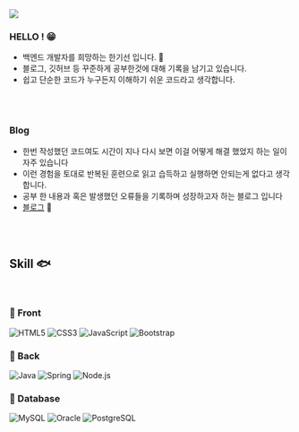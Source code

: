 <!-- 헤더 -->

<img src="https://capsule-render.vercel.app/api?type=waving&color=auto&height=180&section=header&text=gi.dor&fontSize=40" />

<!--소개-->
### HELLO ! 😁

- 백엔드 개발자를 희망하는 한기선 입니다.  :hatching_chick:
- 블로그, 깃허브 등 꾸준하게 공부한것에 대해 기록을 남기고 있습니다.
- 쉽고 단순한 코드가 누구든지 이해하기 쉬운 코드라고 생각합니다.

<br><br>

 ### Blog
 
 - 한번 작성했던 코드여도 시간이 지나 다시 보면  이걸 어떻게 해결 했었지 하는 일이 자주 있습니다
 - 이런 경험을 토대로 반복된 훈련으로 읽고 습득하고 실행하면 안되는게 없다고 생각합니다.
 - 공부 한 내용과 혹은 발생했던 오류들을 기록하며 성장하고자 하는  블로그 입니다
 - <a href = 'https://gi-dor.tistory.com/' target = '_blank'> 블로그</a> 🐥
  

<br/><br/>

 
 <!--기술스택-->
  ## Skill :fish:
<br>

### :whale: Front  
![HTML5](https://img.shields.io/badge/HTML5-E34F26?style=for-the-badge&logo=html5&logoColor=white)
![CSS3](https://img.shields.io/badge/CSS3-1572B6?style=for-the-badge&logo=css3&logoColor=white)
![JavaScript](https://img.shields.io/badge/JavaScript-F7DF1E?style=for-the-badge&logo=JavaScript&logoColor=white)
![Bootstrap](https://img.shields.io/badge/Bootstrap-563D7C?style=for-the-badge&logo=bootstrap&logoColor=white)


### :whale2: Back 
![Java](https://img.shields.io/badge/Java-ED8B00?style=for-the-badge&logo=openjdk&logoColor=white)
![Spring](https://img.shields.io/badge/Spring-6DB33F?style=for-the-badge&logo=spring&logoColor=white)
![Node.js](https://img.shields.io/badge/Node.js-43853D?style=for-the-badge&logo=node.js&logoColor=white)

### :dolphin: Database
![MySQL](https://img.shields.io/badge/MySQL-00000F?style=for-the-badge&logo=mysql&logoColor=white)
![Oracle](https://img.shields.io/badge/Oracle-F80000?style=for-the-badge&logo=Oracle&logoColor=white)
![PostgreSQL](https://img.shields.io/badge/PostgreSQL-316192?style=for-the-badge&logo=postgresql&logoColor=white)





<!--
**gi-dor/gi-dor** is a ✨ _special_ ✨ repository because its `README.md` (this file) appears on your GitHub profile.

Here are some ideas to get you started:

- 🔭 I’m currently working on ...
- 🌱 I’m currently learning ...
- 👯 I’m looking to collaborate on ...
- 🤔 I’m looking for help with ...
- 💬 Ask me about ...
- 📫 How to reach me: ...
- 😄 Pronouns: ...
- ⚡ Fun fact: ...
-->
